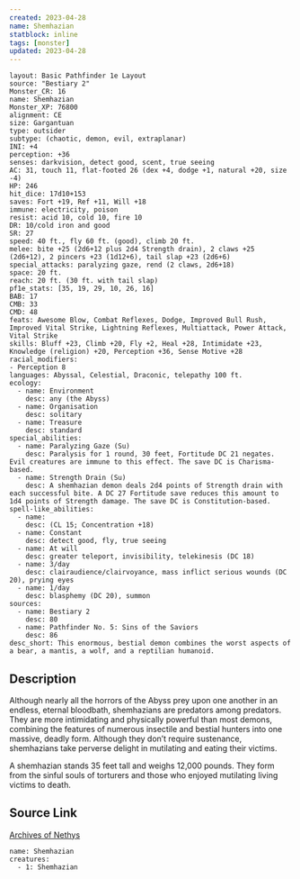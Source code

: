 ```yaml
---
created: 2023-04-28
name: Shemhazian
statblock: inline
tags: [monster]
updated: 2023-04-28
---
```

```statblock
layout: Basic Pathfinder 1e Layout
source: "Bestiary 2"
Monster_CR: 16
name: Shemhazian
Monster_XP: 76800
alignment: CE
size: Gargantuan
type: outsider
subtype: (chaotic, demon, evil, extraplanar)
INI: +4
perception: +36
senses: darkvision, detect good, scent, true seeing
AC: 31, touch 11, flat-footed 26 (dex +4, dodge +1, natural +20, size -4)
HP: 246
hit_dice: 17d10+153
saves: Fort +19, Ref +11, Will +18
immune: electricity, poison
resist: acid 10, cold 10, fire 10
DR: 10/cold iron and good
SR: 27
speed: 40 ft., fly 60 ft. (good), climb 20 ft.
melee: bite +25 (2d6+12 plus 2d4 Strength drain), 2 claws +25 (2d6+12), 2 pincers +23 (1d12+6), tail slap +23 (2d6+6)
special_attacks: paralyzing gaze, rend (2 claws, 2d6+18)
space: 20 ft.
reach: 20 ft. (30 ft. with tail slap)
pf1e_stats: [35, 19, 29, 10, 26, 16]
BAB: 17
CMB: 33
CMD: 48
feats: Awesome Blow, Combat Reflexes, Dodge, Improved Bull Rush, Improved Vital Strike, Lightning Reflexes, Multiattack, Power Attack, Vital Strike
skills: Bluff +23, Climb +20, Fly +2, Heal +28, Intimidate +23, Knowledge (religion) +20, Perception +36, Sense Motive +28
racial_modifiers:
- Perception 8
languages: Abyssal, Celestial, Draconic, telepathy 100 ft.
ecology:
  - name: Environment
    desc: any (the Abyss)
  - name: Organisation
    desc: solitary
  - name: Treasure
    desc: standard
special_abilities:
  - name: Paralyzing Gaze (Su)
    desc: Paralysis for 1 round, 30 feet, Fortitude DC 21 negates. Evil creatures are immune to this effect. The save DC is Charisma-based.
  - name: Strength Drain (Su)
    desc: A shemhazian demon deals 2d4 points of Strength drain with each successful bite. A DC 27 Fortitude save reduces this amount to 1d4 points of Strength damage. The save DC is Constitution-based.
spell-like_abilities:
  - name:
    desc: (CL 15; Concentration +18)
  - name: Constant
    desc: detect good, fly, true seeing
  - name: At will
    desc: greater teleport, invisibility, telekinesis (DC 18)
  - name: 3/day
    desc: clairaudience/clairvoyance, mass inflict serious wounds (DC 20), prying eyes
  - name: 1/day
    desc: blasphemy (DC 20), summon
sources:
  - name: Bestiary 2
    desc: 80
  - name: Pathfinder No. 5: Sins of the Saviors
    desc: 86
desc_short: This enormous, bestial demon combines the worst aspects of a bear, a mantis, a wolf, and a reptilian humanoid. 
```
## Description
Although nearly all the horrors of the Abyss prey upon one another in an endless, eternal bloodbath, shemhazians are predators among predators. They are more intimidating and physically powerful than most demons, combining the features of numerous insectile and bestial hunters into one massive, deadly form. Although they don’t require sustenance, shemhazians take perverse delight in mutilating and eating their victims. 

A shemhazian stands 35 feet tall and weighs 12,000 pounds. They form from the sinful souls of torturers and those who enjoyed mutilating living victims to death.
## Source Link
[Archives of Nethys](https://aonprd.com/MonsterDisplay.aspx?ItemName=Shemhazian)
```encounter-table
name: Shemhazian
creatures:
  - 1: Shemhazian
```
